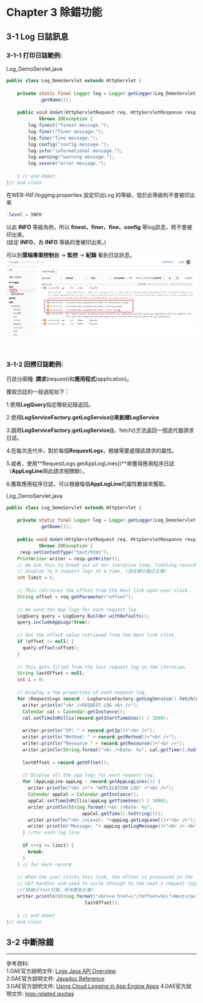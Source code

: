 # Chapter 3 除錯功能

## 3-1 Log 日誌訊息
### 3-1-1 打印日誌範例:
Log_DemoServlet.java
```java
public class Log_DemoServlet extends HttpServlet {

	private static final Logger log = Logger.getLogger(Log_DemoServlet.class
			.getName());

	public void doGet(HttpServletRequest req, HttpServletResponse resp)
			throws IOException {
		log.finest("finest message.");
		log.finer("finer message.");
		log.fine("fine message.");
		log.config("config message.");
		log.info("informational message.");
		log.warning("warning message.");
		log.severe("error message.");

	} // end doGet
}// end class
```
在WEB-INF/logging.properties 設定印出Log 的等級，低於此等級則不會被印出來
```java
.level = INFO
```
以此 **INFO** 等級為例，所以 **finest、finer、fine、config** 等log訊息，將不會被印出來。
<br>
(設定 **INFO**，為 **INFO** 等級的會被印出來。)

可以到**雲端專案控制台** -> **監控** -> **紀錄** 看到日誌訊息。
![](https://raw.githubusercontent.com/tw-hkt/GAE_For_Java/master/img/ch3-01.png)
<br>
<br>
<br>
### 3-1-2 回撈日誌範例:
日誌分兩種: **請求**(request)和**應用程式**(application)。

獲取日誌的一般過程如下：

1.使用**LogQuery**指定哪些記錄返回。

2.使用**LogServiceFactory.getLogService()**來創建**LogService**

3.調用**LogServiceFactory.getLogService()**。fetch()方法返回一個迭代器請求日誌。

4.在每次迭代中，對於每個**RequestLogs**，根據需要處理該請求的屬性。

5.或者，使用**RequestLogs.getAppLogLines()**來獲得應用程序日誌（**AppLogLine**與此請求相關聯）。

6.獲取應用程序日誌，可以根據每個**AppLogLine**的屬性數據來獲取。

Log_DemoServlet.java
```java
public class Log_DemoServlet extends HttpServlet {

	private static final Logger log = Logger.getLogger(Log_DemoServlet.class
			.getName());

	public void doGet(HttpServletRequest req, HttpServletResponse resp)
			throws IOException {
	 resp.setContentType("text/html");
    PrintWriter writer = resp.getWriter();
    // We use this to break out of our iteration loop, limiting record
    // display to 5 request logs at a time. (設定顯示最近五筆)
    int limit = 5;

    // This retrieves the offset from the Next link upon user click.
    String offset = req.getParameter("offset");

    // We want the App logs for each request log
    LogQuery query = LogQuery.Builder.withDefaults();
    query.includeAppLogs(true);

    // Set the offset value retrieved from the Next link click.
    if (offset != null) {
      query.offset(offset);
    }

    // This gets filled from the last request log in the iteration
    String lastOffset = null;
    int i = 0;

    // Display a few properties of each request log.
    for (RequestLogs record : LogServiceFactory.getLogService().fetch(query)) {
      writer.println("<br />REQUEST LOG <br />");
      Calendar cal = Calendar.getInstance();
      cal.setTimeInMillis(record.getStartTimeUsec() / 1000);

      writer.println("IP: " + record.getIp()+"<br />");
      writer.println("Method: " + record.getMethod()+"<br />");
      writer.println("Resource " + record.getResource()+"<br />");
      writer.println(String.format("<br />Date: %s", cal.getTime().toString()));

      lastOffset = record.getOffset();

      // Display all the app logs for each request log.
      for (AppLogLine appLog : record.getAppLogLines()) {
        writer.println("<br />"+ "APPLICATION LOG" +"<br />");
        Calendar appCal = Calendar.getInstance();
        appCal.setTimeInMillis(appLog.getTimeUsec() / 1000);
        writer.println(String.format("<br />Date: %s",
                            appCal.getTime().toString()));
        writer.println("<br />Level: "+appLog.getLogLevel()+"<br />");
        writer.println("Message: "+ appLog.getLogMessage()+"<br /> <br />");
      } //for each log line

      if (++i >= limit) {
        break;
      }
    } // for each record

    // When the user clicks this link, the offset is processed in the
    // GET handler and used to cycle through to the next 5 request logs.
    //(根據offset位置，再來獲取五筆)
    writer.println(String.format("<br><a href=\"/?offset=%s\">Next</a>",
                             lastOffset));

	} // end doGet
}// end class
```
## 3-2 中斷除錯

* * *
參考資料:
<br>
1.GAE官方說明文件: [Logs Java API Overview](https://cloud.google.com/appengine/docs/java/logs/)
<br>
2.GAE官方說明文件: [Javadoc Reference](https://cloud.google.com/appengine/docs/java/javadoc/com/google/appengine/api/log/package-summary)
<br>
3.GAE官方說明文件: [Using Cloud Logging in App Engine Apps](https://cloud.google.com/appengine/articles/logging)
4.GAE官方說明文件: [logs-related quotas](https://cloud.google.com/appengine/docs/quotas#Logs)
